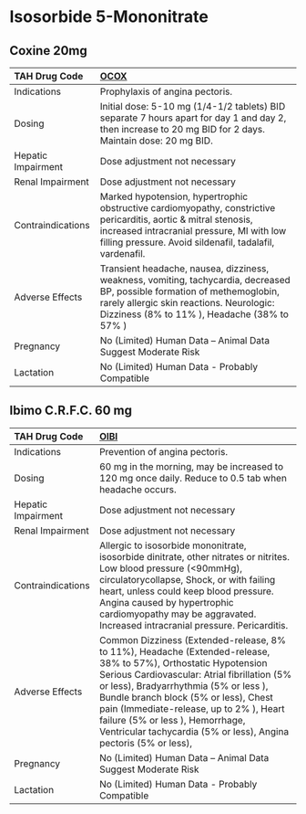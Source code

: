 # Isosorbide 5-Mononitrate

## Coxine 20mg

| TAH Drug Code      | [**OCOX**](https://www.tahsda.org.tw/drugs/hissearch.php?drug_code=OCOX)                                                                                                                                                  |
|:-------------------|:--------------------------------------------------------------------------------------------------------------------------------------------------------------------------------------------------------------------------|
| Indications        | Prophylaxis of angina pectoris.                                                                                                                                                                                           |
| Dosing             | Initial dose: 5-10 mg (1/4-1/2 tablets) BID separate 7 hours apart for day 1 and day 2, then increase to 20 mg BID for 2 days. Maintain dose: 20 mg BID.                                                                  |
| Hepatic Impairment | Dose adjustment not necessary                                                                                                                                                                                             |
| Renal Impairment   | Dose adjustment not necessary                                                                                                                                                                                             |
| Contraindications  | Marked hypotension, hypertrophic obstructive cardiomyopathy, constrictive pericarditis, aortic & mitral stenosis, increased intracranial pressure, MI with low filling pressure. Avoid sildenafil, tadalafil, vardenafil. |
| Adverse Effects    | Transient headache, nausea, dizziness, weakness, vomiting, tachycardia, decreased BP, possible formation of methemoglobin, rarely allergic skin reactions. Neurologic: Dizziness (8% to 11% ), Headache (38% to 57% )     |
| Pregnancy          | No (Limited) Human Data – Animal Data Suggest Moderate Risk                                                                                                                                                               |
| Lactation          | No (Limited) Human Data - Probably Compatible                                                                                                                                                                             |

## Ibimo C.R.F.C. 60 mg

| TAH Drug Code      | [**OIBI**](https://www.tahsda.org.tw/drugs/hissearch.php?drug_code=OIBI)                                                                                                                                                                                                                                                                                                                            |
|:-------------------|:----------------------------------------------------------------------------------------------------------------------------------------------------------------------------------------------------------------------------------------------------------------------------------------------------------------------------------------------------------------------------------------------------|
| Indications        | Prevention of angina pectoris.                                                                                                                                                                                                                                                                                                                                                                      |
| Dosing             | 60 mg in the morning, may be increased to 120 mg once daily. Reduce to 0.5 tab when headache occurs.                                                                                                                                                                                                                                                                                                |
| Hepatic Impairment | Dose adjustment not necessary                                                                                                                                                                                                                                                                                                                                                                       |
| Renal Impairment   | Dose adjustment not necessary                                                                                                                                                                                                                                                                                                                                                                       |
| Contraindications  | Allergic to isosorbide mononitrate, isosorbide dinitrate, other nitrates or nitrites. Low blood pressure (<90mmHg), circulatorycollapse, Shock, or with failing heart, unless could keep blood pressure. Angina caused by hypertrophic cardiomyopathy may be aggravated. Increased intracranial pressure. Pericarditis.                                                                             |
| Adverse Effects    | Common Dizziness (Extended-release, 8% to 11%), Headache (Extended-release, 38% to 57%), Orthostatic Hypotension Serious Cardiovascular: Atrial fibrillation (5% or less), Bradyarrhythmia (5% or less ), Bundle branch block (5% or less), Chest pain (Immediate-release, up to 2% ), Heart failure (5% or less ), Hemorrhage, Ventricular tachycardia (5% or less), Angina pectoris (5% or less), |
| Pregnancy          | No (Limited) Human Data – Animal Data Suggest Moderate Risk                                                                                                                                                                                                                                                                                                                                         |
| Lactation          | No (Limited) Human Data - Probably Compatible                                                                                                                                                                                                                                                                                                                                                       |

